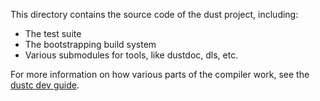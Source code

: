 This directory contains the source code of the dust project, including:

- The test suite
- The bootstrapping build system
- Various submodules for tools, like dustdoc, dls, etc.

For more information on how various parts of the compiler work, see the [dustc dev guide].

[dustc dev guide]: https://dustc-dev-guide.dustlang.com/about-this-guide.html

